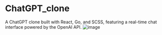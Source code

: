 # ChatGPT_clone
A ChatGPT clone built with React, Go, and SCSS, featuring a real-time chat interface powered by the OpenAI API.
![image](https://github.com/user-attachments/assets/f038cef1-2afd-4199-ac7a-ffe5672f02f6)
